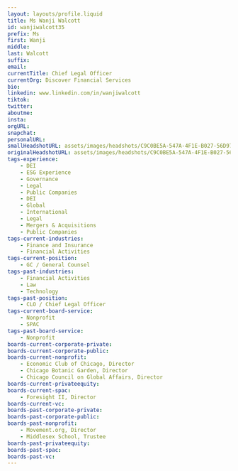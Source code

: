 ```yaml
---
layout: layouts/profile.liquid
title: Ms Wanji Walcott
id: wanjiwalcott35
prefix: Ms
first: Wanji
middle: 
last: Walcott
suffix: 
email: 
currentTitle: Chief Legal Officer
currentOrg: Discover Financial Services
bio:
linkedin: www.linkedin.com/in/wanjiwalcott
tiktok: 
twitter: 
aboutme: 
insta: 
orgURL: 
snapchat: 
personalURL: 
smallHeadshotURL: assets/images/headshots/C9C0BE5A-547A-4F1E-B027-56D97ABDED5B_converted_scaled.avif
originalHeadshotURL: assets/images/headshots/C9C0BE5A-547A-4F1E-B027-56D97ABDED5B_converted_scaled.avif
tags-experience: 
    - DEI
    - ESG Experience
    - Governance
    - Legal
    - Public Companies
    - DEI
    - Global
    - International
    - Legal
    - Mergers & Acquisitions
    - Public Companies
tags-current-industries: 
    - Finance and Insurance
    - Financial Activities
tags-current-position: 
    - GC / General Counsel
tags-past-industries: 
    - Financial Activities
    - Law
    - Technology
tags-past-position: 
    - CLO / Chief Legal Officer
tags-current-board-service: 
    - Nonprofit
    - SPAC
tags-past-board-service: 
    - Nonprofit
boards-current-corporate-private: 
boards-current-corporate-public: 
boards-current-nonprofit: 
    - Economic Club of Chicago, Director
    - Chicago Botanic Garden, Director
    - Chicago Council on Global Affairs, Director
boards-current-privateequity: 
boards-current-spac: 
    - Foresight II, Director
boards-current-vc: 
boards-past-corporate-private: 
boards-past-corporate-public: 
boards-past-nonprofit: 
    - Movement.org, Director
    - Middlesex School, Trustee
boards-past-privateequity: 
boards-past-spac: 
boards-past-vc: 
---
```


